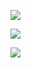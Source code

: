![](https://oss-cdn-main.draft.art/aiDraw/predict/output_hd/niDalfonQ45Mv6dbaL3i2VrQqaMMUAkC-0.jpg)

![](https://oss-cdn-main.draft.art/aiDraw/predict/output_hd/hx1yClbSaBoy5kX9K6gpg0Mgn2Fxm6KQ-0.jpg)

![](https://oss-cdn-main.draft.art/aiDraw/predict/output_hd/TM5f7neiCefG80mmWFY8h5sZUb7MRDi7-0.jpg)





















